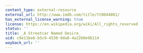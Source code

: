 ```yaml
---
content_type: external-resource
external_url: http://www.imdb.com/title/tt0044081/
has_external_license_warning: true
license: https://en.wikipedia.org/wiki/All_rights_reserved
status: ''
title: _A Streetcar Named Desire_
uid: c9e11be6-b5c9-4530-9da8-4a2260e9b114
wayback_url: ''
---
```

